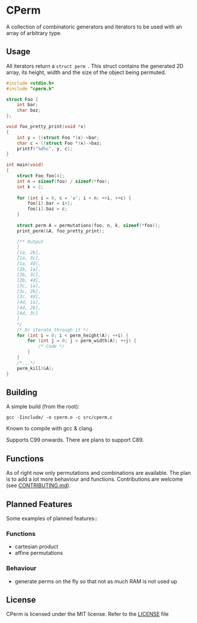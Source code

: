 # CPerm

A collection of combinatoric generators and iterators to be used with an array of arbitrary type.

## Usage

All iterators return a ```struct perm ```. This struct contains the generated 2D array, its height, width and the size of the object being permuted.

```c
#include <stdio.h>
#include "cperm.h"

struct Foo {
    int bar;
    char baz;
};

void foo_pretty_print(void *x)
{ 
    int y = ((struct Foo *)x)->bar;
    char c = ((struct Foo *)x)->baz;
    printf("%d%c", y, c);
}

int main(void)
{
    struct Foo foo[4];
    int n = sizeof(foo) / sizeof(*foo);
    int k = 2;
    
    for (int i = 0, c = 'a'; i < n; ++i, ++c) {
        foo[i].bar = i+1;
        foo[i].baz = c;
    }
    
    struct perm A = permutations(foo, n, k, sizeof(*foo));
    print_perm(&A, foo_pretty_print);

    /** Output
    [
    [1a, 2b],
    [1a, 3c],
    [1a, 4d],
    [2b, 1a],
    [2b, 3c],
    [2b, 4d],
    [3c, 1a],
    [3c, 2b],
    [3c, 4d],
    [4d, 1a],
    [4d, 2b],
    [4d, 3c]
    ]
    */
    /* Or iterate through it */
    for (int i = 0; i < perm_height(A); ++i) {
        for (int j = 0; j < perm_width(A); ++j) {
            /* Code */
        }
    }
    /*...*/
    perm_kill(&A);
}
```

## Building

A simple build (from the root):

```
gcc -Iinclude/ -o cperm.o -c src/cperm.c
```

Known to compile with gcc & clang.

Supports C99 onwards. There are plans to support C89.

## Functions

As of right now only permutations and combinations are available. The plan is to add a lot more behaviour and functions. Contributions are welcome (see [CONTRIBUTING.md](https://github.com/BloatedMonke/CPerm/blob/main/CONTRIBUTING.md)).

## Planned Features

Some examples of planned features::

### Functions

- cartesian product
- affine permutations

### Behaviour

- generate perms on the fly so that not as much RAM is not used up

## License

CPerm is licensed under the MIT license. Refer to the [LICENSE](https://github.com/BloatedMonke/CPerm/blob/main/LICENSE) file
